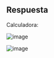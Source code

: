 ## Respuesta
Calculadora:

![image](https://github.com/user-attachments/assets/5e9dd3d2-ad78-4a69-aff1-c92aeaf91bca)

![image](https://github.com/user-attachments/assets/052cebe3-6286-4fe6-a04c-644ad92c61b5)


